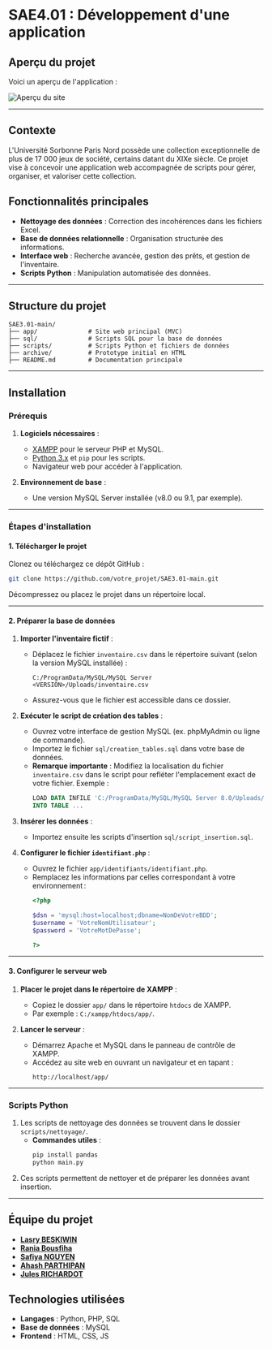 # SAE4.01 : Développement d'une application

## Aperçu du projet
Voici un aperçu de l'application :

![Aperçu du site](archive/App/assets/images/site-demo.gif)

---

## Contexte
L'Université Sorbonne Paris Nord possède une collection exceptionnelle de plus de 17 000 jeux de société, certains datant du XIXe siècle. Ce projet vise à concevoir une application web accompagnée de scripts pour gérer, organiser, et valoriser cette collection.

## Fonctionnalités principales
- **Nettoyage des données** : Correction des incohérences dans les fichiers Excel.
- **Base de données relationnelle** : Organisation structurée des informations.
- **Interface web** : Recherche avancée, gestion des prêts, et gestion de l'inventaire.
- **Scripts Python** : Manipulation automatisée des données.

--- 

## Structure du projet
```plaintext
SAE3.01-main/
├── app/              # Site web principal (MVC)
├── sql/              # Scripts SQL pour la base de données
├── scripts/          # Scripts Python et fichiers de données
├── archive/          # Prototype initial en HTML
├── README.md         # Documentation principale
```

---

## Installation

### Prérequis
1. **Logiciels nécessaires** :
   - [XAMPP](https://www.apachefriends.org/index.html) pour le serveur PHP et MySQL.
   - [Python 3.x](https://www.python.org/downloads/) et `pip` pour les scripts.
   - Navigateur web pour accéder à l'application.

2. **Environnement de base** :
   - Une version MySQL Server installée (v8.0 ou 9.1, par exemple).

---

### Étapes d'installation

#### 1. Télécharger le projet
Clonez ou téléchargez ce dépôt GitHub :
```bash
git clone https://github.com/votre_projet/SAE3.01-main.git
```
Décompressez ou placez le projet dans un répertoire local.

---

#### 2. Préparer la base de données
1. **Importer l'inventaire fictif** :
   - Déplacez le fichier `inventaire.csv` dans le répertoire suivant (selon la version MySQL installée) :
     ```
     C:/ProgramData/MySQL/MySQL Server <VERSION>/Uploads/inventaire.csv
     ```
   - Assurez-vous que le fichier est accessible dans ce dossier.

2. **Exécuter le script de création des tables** :
   - Ouvrez votre interface de gestion MySQL (ex. phpMyAdmin ou ligne de commande).
   - Importez le fichier `sql/creation_tables.sql` dans votre base de données.
   - **Remarque importante** : Modifiez la localisation du fichier `inventaire.csv` dans le script pour refléter l'emplacement exact de votre fichier. Exemple :
     ```sql
     LOAD DATA INFILE 'C:/ProgramData/MySQL/MySQL Server 8.0/Uploads/inventaire.csv'
     INTO TABLE ...
     ```

3. **Insérer les données** :
   - Importez ensuite les scripts d'insertion `sql/script_insertion.sql`.

4. **Configurer le fichier `identifiant.php`** :
   - Ouvrez le fichier `app/identifiants/identifiant.php`.
   - Remplacez les informations par celles correspondant à votre environnement :
     ```php
     <?php

     $dsn = 'mysql:host=localhost;dbname=NomDeVotreBDD';
     $username = 'VotreNomUtilisateur';
     $password = 'VotreMotDePasse';

     ?>
     ```

---

#### 3. Configurer le serveur web
1. **Placer le projet dans le répertoire de XAMPP** :
   - Copiez le dossier `app/` dans le répertoire `htdocs` de XAMPP.
   - Par exemple : `C:/xampp/htdocs/app/`.

2. **Lancer le serveur** :
   - Démarrez Apache et MySQL dans le panneau de contrôle de XAMPP.
   - Accédez au site web en ouvrant un navigateur et en tapant :
     ```
     http://localhost/app/
     ```

---

### Scripts Python
1. Les scripts de nettoyage des données se trouvent dans le dossier `scripts/nettoyage/`.
   - **Commandes utiles** :
     ```bash
     pip install pandas
     python main.py
     ```
2. Ces scripts permettent de nettoyer et de préparer les données avant insertion.

---

## Équipe du projet
- **[Lasry BESKIWIN](https://github.com/Lasryy)**
- **[Rania Bousfiha](https://github.com/rania212)**
- **[Safiya NGUYEN](https://github.com/safiya-ng)**
- **[Ahash PARTHIPAN](https://github.com/AhashPARTHIPAN)**
- **[Jules RICHARDOT](https://github.com/JulesRichardot)**

## Technologies utilisées
- **Langages** : Python, PHP, SQL
- **Base de données** : MySQL
- **Frontend** : HTML, CSS, JS

